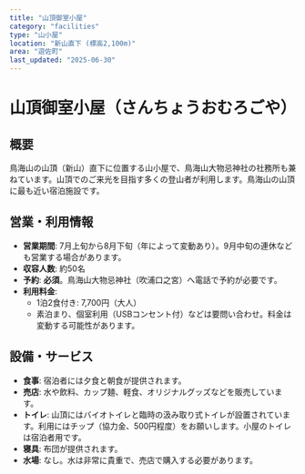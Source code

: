 ```yaml
---
title: "山頂御室小屋"
category: "facilities"
type: "山小屋"
location: "新山直下 (標高2,100m)"
area: "遊佐町"
last_updated: "2025-06-30"
---
```


# 山頂御室小屋（さんちょうおむろごや）

## 概要
鳥海山の山頂（新山）直下に位置する山小屋で、鳥海山大物忌神社の社務所も兼ねています。山頂でのご来光を目指す多くの登山者が利用します。鳥海山の山頂に最も近い宿泊施設です。

## 営業・利用情報
- **営業期間**: 7月上旬から8月下旬（年によって変動あり）。9月中旬の連休なども営業する場合があります。
- **収容人数**: 約50名
- **予約**: **必須**。鳥海山大物忌神社（吹浦口之宮）へ電話で予約が必要です。
- **利用料金**:
    - 1泊2食付き: 7,700円（大人）
    - 素泊まり、個室利用（USBコンセント付）などは要問い合わせ。料金は変動する可能性があります。

## 設備・サービス
- **食事**: 宿泊者には夕食と朝食が提供されます。
- **売店**: 水や飲料、カップ麺、軽食、オリジナルグッズなどを販売しています。
- **トイレ**: 山頂にはバイオトイレと臨時の汲み取り式トイレが設置されています。利用にはチップ（協力金、500円程度）をお願いします。小屋のトイレは宿泊者用です。
- **寝具**: 布団が提供されます。
- **水場**: なし。水は非常に貴重で、売店で購入する必要があります。